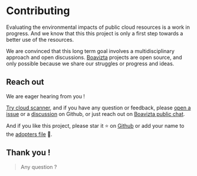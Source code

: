 # Contributing

Evaluating the environmental impacts of public cloud resources is a work in progress. And we know that this this project is only a first step towards a better use of the resources.

We are convinced that this long term goal involves a multidisciplinary approach and open discussions. [Boavizta](https://boavizta.org/) projects are open source, and only possible because we share our struggles or progress and ideas.

## Reach out

We are eager hearing from you !

[Try cloud scanner](https://boavizta.github.io/cloud-scanner/tutorials/quickstart-dashboard-docker.html), and if you have any question or feedback, please [open a issue](https://github.com/Boavizta/cloud-scanner/issues) or a [discussion](https://github.com/Boavizta/cloud-scanner/discussions) on Github, or just reach out on [Boavizta public chat](https://chat.boavizta.org/public-boavizta).

And if you like this project, please star it ⭐ on [Github](https://github.com/Boavizta/cloud-scanner) or add your name to the [adopters file](https://github.com/Boavizta/cloud-scanner/blob/main/ADOPTERS.md) 💙.

## Thank you !

> Any question ?
